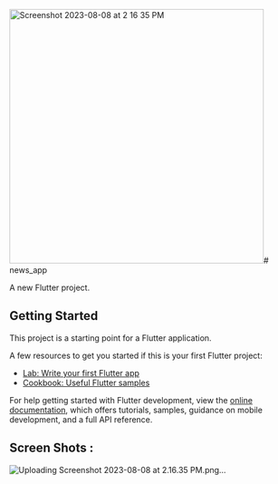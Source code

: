 <img width="449" alt="Screenshot 2023-08-08 at 2 16 35 PM" src="https://github.com/jeelan-512/NewsApp/assets/31059243/ec400f9a-cbc0-4f02-960c-a13cfa639e44"># news_app

A new Flutter project.

## Getting Started

This project is a starting point for a Flutter application.

A few resources to get you started if this is your first Flutter project:

- [Lab: Write your first Flutter app](https://docs.flutter.dev/get-started/codelab)
- [Cookbook: Useful Flutter samples](https://docs.flutter.dev/cookbook)

For help getting started with Flutter development, view the
[online documentation](https://docs.flutter.dev/), which offers tutorials,
samples, guidance on mobile development, and a full API reference.

## Screen Shots :
![Uploading Screenshot 2023-08-08 at 2.16.35 PM.png…<img width="508" alt="Screenshot 2023-08-08 at 2 18 10 PM" src="https://github.com/jeelan-512/NewsApp/assets/31059243/e652de30-e3b6-4889-80ca-1ae301888ad8">
<img width="465" alt="Screenshot 2023-08-08 at 2 16 49 PM" src="https://github.com/jeelan-512/NewsApp/assets/31059243/d74456a6-b4b8-4a1f-affb-5d215055478a">
]()
